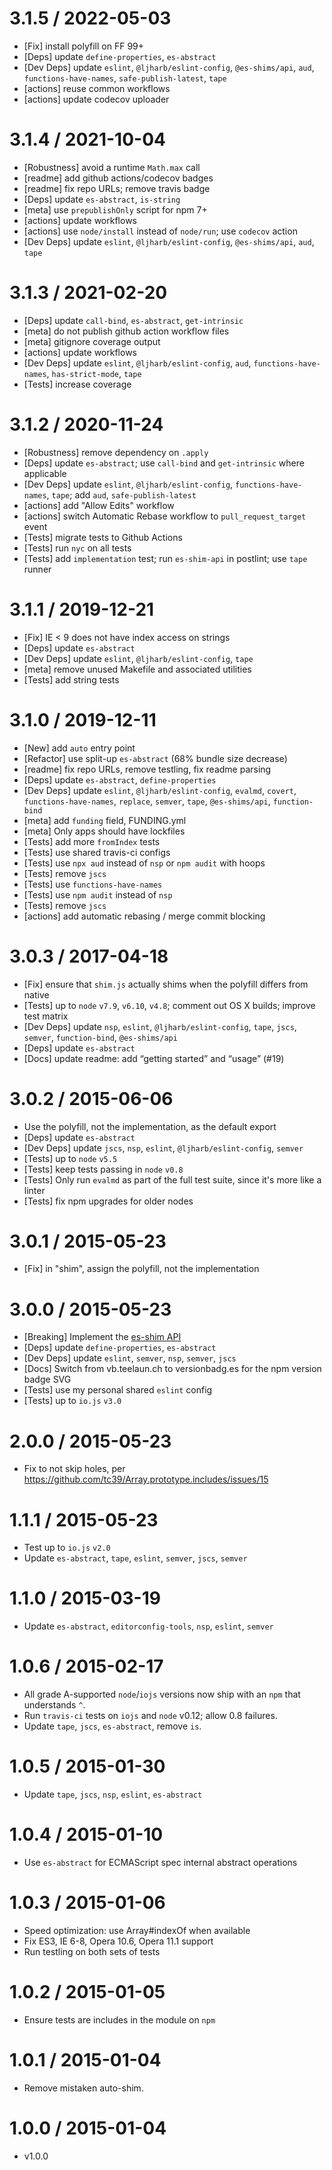3.1.5 / 2022-05-03
=================
  * [Fix] install polyfill on FF 99+
  * [Deps] update `define-properties`, `es-abstract`
  * [Dev Deps] update `eslint`, `@ljharb/eslint-config`, `@es-shims/api`, `aud`, `functions-have-names`, `safe-publish-latest`, `tape`
  * [actions] reuse common workflows
  * [actions] update codecov uploader

3.1.4 / 2021-10-04
=================
  * [Robustness] avoid a runtime `Math.max` call
  * [readme] add github actions/codecov badges
  * [readme] fix repo URLs; remove travis badge
  * [Deps] update `es-abstract`, `is-string`
  * [meta] use `prepublishOnly` script for npm 7+
  * [actions] update workflows
  * [actions] use `node/install` instead of `node/run`; use `codecov` action
  * [Dev Deps] update `eslint`, `@ljharb/eslint-config`, `@es-shims/api`, `aud`, `tape`

3.1.3 / 2021-02-20
=================
  * [Deps] update `call-bind`, `es-abstract`, `get-intrinsic`
  * [meta] do not publish github action workflow files
  * [meta] gitignore coverage output
  * [actions] update workflows
  * [Dev Deps] update `eslint`, `@ljharb/eslint-config`, `aud`, `functions-have-names`, `has-strict-mode`, `tape`
  * [Tests] increase coverage

3.1.2 / 2020-11-24
=================
  * [Robustness] remove dependency on `.apply`
  * [Deps] update `es-abstract`; use `call-bind` and `get-intrinsic` where applicable
  * [Dev Deps] update `eslint`, `@ljharb/eslint-config`, `functions-have-names`, `tape`; add `aud`, `safe-publish-latest`
  * [actions] add "Allow Edits" workflow
  * [actions] switch Automatic Rebase workflow to `pull_request_target` event
  * [Tests] migrate tests to Github Actions
  * [Tests] run `nyc` on all tests
  * [Tests] add `implementation` test; run `es-shim-api` in postlint; use `tape` runner

3.1.1 / 2019-12-21
=================
  * [Fix] IE < 9 does not have index access on strings
  * [Deps] update `es-abstract`
  * [Dev Deps] update `eslint`, `@ljharb/eslint-config`, `tape`
  * [meta] remove unused Makefile and associated utilities
  * [Tests] add string tests

3.1.0 / 2019-12-11
=================
  * [New] add `auto` entry point
  * [Refactor] use split-up `es-abstract` (68% bundle size decrease)
  * [readme] fix repo URLs, remove testling, fix readme parsing
  * [Deps] update `es-abstract`, `define-properties`
  * [Dev Deps] update `eslint`, `@ljharb/eslint-config`, `evalmd`, `covert`, `functions-have-names`, `replace`, `semver`, `tape`, `@es-shims/api`, `function-bind`
  * [meta] add `funding` field, FUNDING.yml
  * [meta] Only apps should have lockfiles
  * [Tests] add more `fromIndex` tests
  * [Tests] use shared travis-ci configs
  * [Tests] use `npx aud` instead of `nsp` or `npm audit` with hoops
  * [Tests] remove `jscs`
  * [Tests] use `functions-have-names`
  * [Tests] use `npm audit` instead of `nsp`
  * [Tests] remove `jscs`
  * [actions] add automatic rebasing / merge commit blocking

3.0.3 / 2017-04-18
=================
  * [Fix] ensure that `shim.js` actually shims when the polyfill differs from native
  * [Tests] up to `node` `v7.9`, `v6.10`, `v4.8`; comment out OS X builds; improve test matrix
  * [Dev Deps] update `nsp`, `eslint`, `@ljharb/eslint-config`, `tape`, `jscs`, `semver`, `function-bind`, `@es-shims/api`
  * [Deps] update `es-abstract`
  * [Docs] update readme: add “getting started” and “usage” (#19)

3.0.2 / 2015-06-06
=================
  * Use the polyfill, not the implementation, as the default export
  * [Deps] update `es-abstract`
  * [Dev Deps] update `jscs`, `nsp`, `eslint`, `@ljharb/eslint-config`, `semver`
  * [Tests] up to `node` `v5.5`
  * [Tests] keep tests passing in `node` `v0.8`
  * [Tests] Only run `evalmd` as part of the full test suite, since it's more like a linter
  * [Tests] fix npm upgrades for older nodes

3.0.1 / 2015-05-23
=================
  * [Fix] in "shim", assign the polyfill, not the implementation

3.0.0 / 2015-05-23
=================
  * [Breaking] Implement the [es-shim API](es-shims/api)
  * [Deps] update `define-properties`, `es-abstract`
  * [Dev Deps] update `eslint`, `semver`, `nsp`, `semver`, `jscs`
  * [Docs] Switch from vb.teelaun.ch to versionbadg.es for the npm version badge SVG
  * [Tests] use my personal shared `eslint` config
  * [Tests] up to `io.js` `v3.0`

2.0.0 / 2015-05-23
=================
  * Fix to not skip holes, per https://github.com/tc39/Array.prototype.includes/issues/15

1.1.1 / 2015-05-23
=================
  * Test up to `io.js` `v2.0`
  * Update `es-abstract`, `tape`, `eslint`, `semver`, `jscs`, `semver`

1.1.0 / 2015-03-19
=================
  * Update `es-abstract`, `editorconfig-tools`, `nsp`, `eslint`, `semver`

1.0.6 / 2015-02-17
=================
  * All grade A-supported `node`/`iojs` versions now ship with an `npm` that understands `^`.
  * Run `travis-ci` tests on `iojs` and `node` v0.12; allow 0.8 failures.
  * Update `tape`, `jscs`, `es-abstract`, remove `is`.

1.0.5 / 2015-01-30
=================
  * Update `tape`, `jscs`, `nsp`, `eslint`, `es-abstract`

1.0.4 / 2015-01-10
=================
  * Use `es-abstract` for ECMAScript spec internal abstract operations

1.0.3 / 2015-01-06
=================
  * Speed optimization: use Array#indexOf when available
  * Fix ES3, IE 6-8, Opera 10.6, Opera 11.1 support
  * Run testling on both sets of tests

1.0.2 / 2015-01-05
=================
  * Ensure tests are includes in the module on `npm`

1.0.1 / 2015-01-04
=================
  * Remove mistaken auto-shim.

1.0.0 / 2015-01-04
=================
  * v1.0.0
